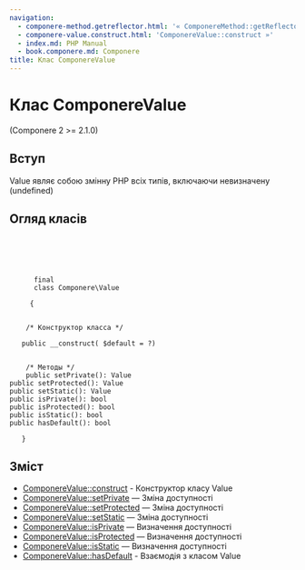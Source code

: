 ```yaml
---
navigation:
  - componere-method.getreflector.html: '« ComponereMethod::getReflector'
  - componere-value.construct.html: 'ComponereValue::construct »'
  - index.md: PHP Manual
  - book.componere.md: Componere
title: Клас ComponereValue
---
```

# Клас ComponereValue

(Componere 2 >= 2.1.0)

## Вступ

Value являє собою змінну PHP всіх типів, включаючи невизначену (undefined)

## Огляд класів

```classsynopsis



    
     
      final
      class Componere\Value
     
     {


    /* Конструктор класса */
    
   public __construct( $default = ?)


    /* Методы */
    public setPrivate(): Value
public setProtected(): Value
public setStatic(): Value
public isPrivate(): bool
public isProtected(): bool
public isStatic(): bool
public hasDefault(): bool

   }
```

## Зміст

-   [ComponereValue::construct](componere-value.construct.html) - Конструктор класу Value
-   [ComponereValue::setPrivate](componere-value.setprivate.html) — Зміна доступності
-   [ComponereValue::setProtected](componere-value.setprotected.html) — Зміна доступності
-   [ComponereValue::setStatic](componere-value.setstatic.html) — Зміна доступності
-   [ComponereValue::isPrivate](componere-value.isprivate.html) — Визначення доступності
-   [ComponereValue::isProtected](componere-value.isprotected.html) — Визначення доступності
-   [ComponereValue::isStatic](componere-value.isstatic.html) — Визначення доступності
-   [ComponereValue::hasDefault](componere-value.hasdefault.html) - Взаємодія з класом Value
